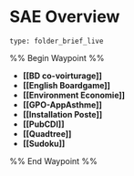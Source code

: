 # SAE Overview
 
```ccard
type: folder_brief_live
```
 
%% Begin Waypoint %%
- **[[BD co-voirturage]]**
- **[[English Boardgame]]**
- **[[Environment Economie]]**
- **[[GPO-AppAsthme]]**
- **[[Installation Poste]]**
- **[[PubCDI]]**
- **[[Quadtree]]**
- **[[Sudoku]]**

%% End Waypoint %%

